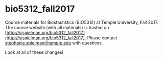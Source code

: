 # bio5312_fall2017
Course materials for Biostastistics (BIO5312) at Temple University, Fall 2017. The course website (with all materials) is hosted on [http://sjspielman.org/bio5312_fall2017](http://sjspielman.org/bio5312_fall2017). Please contact stephanie.spielman@temple.edu with questions.


Look at all of these changes!
